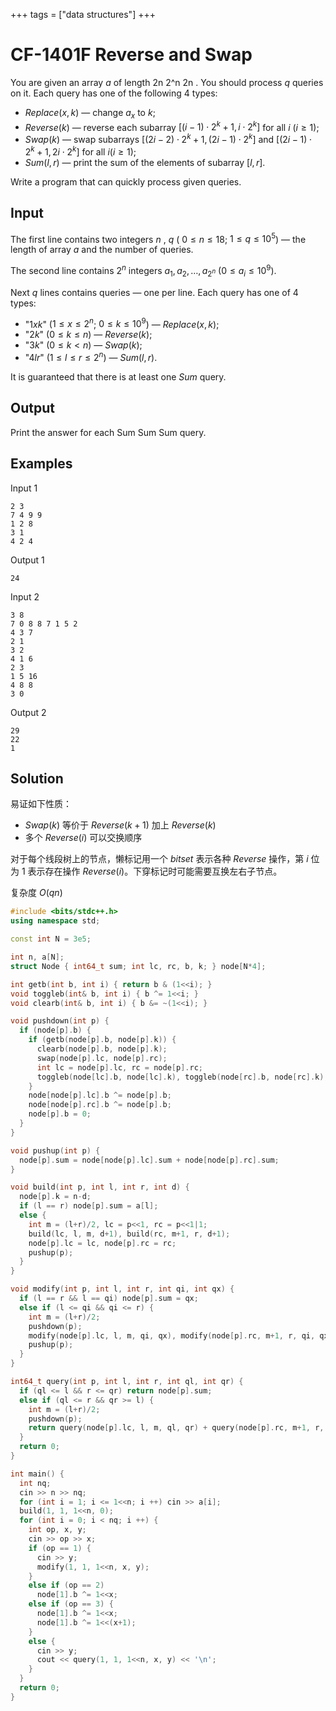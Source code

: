 +++
tags = ["data structures"]
+++

# CF-1401F Reverse and Swap

You are given an array $a$ of length 2n 2^n 2n . You should process $q$ queries on it. Each query has one of the following $4$ types:

- $Replace(x,k)$ — change $a_x$ to $k$;
- $Reverse(k)$ — reverse each subarray $[(i-1) \cdot 2^k+1, i \cdot 2^k]$ for all $i$ ($i \ge 1$);
- $Swap(k)$ — swap subarrays $[(2i-2) \cdot 2^k+1, (2i-1) \cdot 2^k]$ and $[(2i-1) \cdot 2^k+1, 2i \cdot 2^k]$ for all $i (i \ge 1)$;
- $Sum(l, r)$ — print the sum of the elements of subarray $[l, r]$.

Write a program that can quickly process given queries.

## Input

The first line contains two integers $n$ , $q$ ( $0 \le n \le 18$; $1 \le q \le 10^5$) — the length of array $a$ and the number of queries.

The second line contains $2^n$ integers $a_1, a_2, \ldots, a_{2^n}$ ($0 \le a_i \le 10^9$).

Next $q$ lines contains queries — one per line. Each query has one of $4$ types:

- "$1 x k$" ($1 \le x \le 2^n$; $0 \le k \le 10^9$) — $Replace(x, k)$;
- "$2 k$" ($0 \le k \le n$) — $Reverse(k)$;
- "$3 k$" ($0 \le k < n$) — $Swap(k)$;
- "$4 l r$" ($1 \le l \le r \le 2^n$) — $Sum(l, r)$.

It is guaranteed that there is at least one $Sum$ query.

## Output

Print the answer for each Sum Sum Sum query.

## Examples

Input 1

```
2 3
7 4 9 9
1 2 8
3 1
4 2 4
```

Output 1

```
24
```

Input 2

```
3 8
7 0 8 8 7 1 5 2
4 3 7
2 1
3 2
4 1 6
2 3
1 5 16
4 8 8
3 0
```

Output 2

```
29
22
1
```

## Solution

易证如下性质：

- $Swap(k)$ 等价于 $Reverse(k+1)$ 加上 $Reverse(k)$
- 多个 $Reverse(i)$ 可以交换顺序

对于每个线段树上的节点，懒标记用一个 $bitset$ 表示各种 $Reverse$ 操作，第 $i$ 位为 $1$ 表示存在操作 $Reverse(i)$。下穿标记时可能需要互换左右子节点。

复杂度 $O(qn)$

```cpp
#include <bits/stdc++.h>
using namespace std;

const int N = 3e5;

int n, a[N];
struct Node { int64_t sum; int lc, rc, b, k; } node[N*4];

int getb(int b, int i) { return b & (1<<i); }
void toggleb(int& b, int i) { b ^= 1<<i; }
void clearb(int& b, int i) { b &= ~(1<<i); }

void pushdown(int p) {
  if (node[p].b) {
    if (getb(node[p].b, node[p].k)) {
      clearb(node[p].b, node[p].k);
      swap(node[p].lc, node[p].rc);
      int lc = node[p].lc, rc = node[p].rc;
      toggleb(node[lc].b, node[lc].k), toggleb(node[rc].b, node[rc].k);
    }
    node[node[p].lc].b ^= node[p].b;
    node[node[p].rc].b ^= node[p].b;
    node[p].b = 0;
  }
}

void pushup(int p) {
  node[p].sum = node[node[p].lc].sum + node[node[p].rc].sum;
}

void build(int p, int l, int r, int d) {
  node[p].k = n-d;
  if (l == r) node[p].sum = a[l];
  else {
    int m = (l+r)/2, lc = p<<1, rc = p<<1|1;
    build(lc, l, m, d+1), build(rc, m+1, r, d+1);
    node[p].lc = lc, node[p].rc = rc;
    pushup(p);
  }
}

void modify(int p, int l, int r, int qi, int qx) {
  if (l == r && l == qi) node[p].sum = qx;
  else if (l <= qi && qi <= r) {
    int m = (l+r)/2;
    pushdown(p);
    modify(node[p].lc, l, m, qi, qx), modify(node[p].rc, m+1, r, qi, qx);
    pushup(p);
  }
}

int64_t query(int p, int l, int r, int ql, int qr) {
  if (ql <= l && r <= qr) return node[p].sum;
  else if (ql <= r && qr >= l) {
    int m = (l+r)/2;
    pushdown(p);
    return query(node[p].lc, l, m, ql, qr) + query(node[p].rc, m+1, r, ql, qr);
  }
  return 0;
}

int main() {
  int nq;
  cin >> n >> nq;
  for (int i = 1; i <= 1<<n; i ++) cin >> a[i];
  build(1, 1, 1<<n, 0);
  for (int i = 0; i < nq; i ++) {
    int op, x, y;
    cin >> op >> x;
    if (op == 1) {
      cin >> y;
      modify(1, 1, 1<<n, x, y);
    }
    else if (op == 2)
      node[1].b ^= 1<<x;
    else if (op == 3) {
      node[1].b ^= 1<<x;
      node[1].b ^= 1<<(x+1);
    }
    else {
      cin >> y;
      cout << query(1, 1, 1<<n, x, y) << '\n';
    }
  }
  return 0;
}
```
